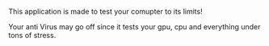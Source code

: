 This application is made to test your comupter to its limits!

Your anti Virus may go off since it tests your gpu, cpu and everything under tons of stress.
